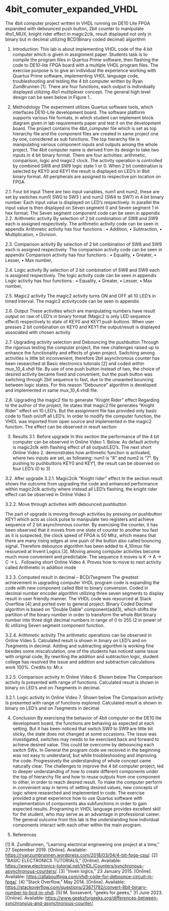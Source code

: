 # 4bit_comuter_expanded_VHDL
The 4bit computer project written in VHDL running on DE10 Lite FPGA expanded with debounced push button, 2bit counter to manipulate 4to1_MUX, knight rider effect in magic2clk, result displayed not only in binary but in decimal utilizing BCD(Binary coded decimal) algorithm 

1. Introduction:
This lab is about implementing VHDL code of the 4 bit computer which is given in assignment paper. Students task is to compile the program files in Quartus Prime software, then flashing the code to DE10-lite FPGA board with a multiple VHDL program files. The exercise purpose is to give an individual the experience working with Quartus Prime software, implementing VHDL language code, troubleshooting and testing the 4 bit computer written by Ryan ZumBrunnen [1]. There are four functions, each output is individually displayed utilizing 4to1 multiplexer concept. The general high level design can be seen below in Figure 1..
 
2. Methodology
The experiment utilizes Quartus software tools, which interfaces DE10-Lite development board. The software platform supports various file formats, in which student can implement block diagram given in lab requirements paper and test it on the development board. The project contains the 4bit_computer file which is set as top hierarchy file and the component files are created in same project one by one, considered as sub functions. The top hierarchy file is manipulating various component inputs and outputs among the whole project. The 4bit computer name is derived from its design to take two inputs in 4 bit binary format. There are four activities: arithmetic, comparison, logic and magic2 clock. The activity operation is controlled by combined SW8 and SW9 logic state 1 or 0. When 2 bit combination is selected by KEY0 and KEY1 the result is displayed on LED’s in 8bit binary format. All peripherals are assigned to respective pin location on FPGA


2.1. Four bit input
There are two input variables, num1 and num2, these are set by switches num1( SW0 to SW3 ) and num2 (SW4 to SW7) in 4 bit binary number. Each input value is displayed on LED’s respectively. In parallel the input value is then displayed on Seven segment 0 and Seven segment 1 in hex format. The Seven segment component code can be seen in appendix
2.2. Arithmetic activity
By selection of 2 bit combination of SW8 and SW9 each is assigned respectively. The arithmetic activity code can be seen in appendix
Arithmetic activity has four functions : 
•	Addition,
•	Subtraction,
•	Multiplication,
•	Division. 

2.3. Comparison activity
By selection of 2 bit combination of SW8 and SW9 each is assigned respectively. The comparison activity code can be seen in appendix
Comparison activity has four functions : 
•	Equality,
•	Greater, 
•	Lesser,
•	Max number, 


2.4. Logic activity
By selection of 2 bit combination of SW8 and SW9 each is assigned respectively. The logic activity code can be seen in appendix
Logic activity has four functions : 
•	Equality,
•	Greater, 
•	Lesser,
•	Max number, 
 

2.5. Magic2 activity
The magic2 activity turns ON and OFF all 10 LED’s in timed interval. The magic2 activitycode can be seen in appendix

2.6. Output
These activities which are manipulating numbers have result output on raw of LED’s in binary format (Magic2 is only LED sequence effect) respectively to state of KEY0 and KEY1 push buttons. When user presses 2 bit combination on KEY0 and KEY1 the output/result is displayed associated with chosen activity

2.7. Upgrading activity selection and Debouncing the pushbutton
Through the rigorous testing the computer project, the new challenges raised up to enhance the functionality and effects of given project. Switching among activities is little bit inconvenient, therefore 2bit asynchronous counter has been researched at Basic electronics tutorials [2] and coded within mux_10_4.vhdl file. By use of one push button instead of two, the choice of desired activity became fixed and convenient, but the push button was switching through 2bit sequence to fast, due to the unwanted bouncing between logic states. For this reason “Debounce” algorithm is developed and implemented in same mux_10_4.vhdl file. 

2.8. Upgrading the magic2 file to generate “Knight Rider” effect
Regarding to the author of the project, he states that magic2 file generates “Knight Rider” effect on 10 LED’s. But the assignment file has provided only basic code to flash on/off all LED’s. In order to modify the computer function, the VHDL was imported from open source and implemented in the magic2 function. The effect can be observed in result section

3. Results
3.1. Before upgrade
In this section the performance of the 4 bit computer can be observed in Online Video 1. Below. As default activity is magic2clk with flashing effect of all output/LED’s. The next short Online Video 2. demonstrates how arithmetic function is activated, where two inputs are set, as following: num1  is “8” and num2 is “7”. By pushing to pushbuttons KEY0 and KEY1, the result can be observed on four LED’s (0 to 3)

3.2. After upgrade
3.2.1. Magic2clk “Knight rider” effect
In the section result shows the outcome from upgrading the code and enhanced performance within magic2clk activity where instead all LED’s flashing, the knight rider effect can be observed in Online Video 3

3.2.2. Move through activities with debounced pushbutton

The part of upgrade is moving through activities by pressing on pushbutton KEY1 which acts as clock pulse to manipulate two registers and achieve sequence of 2 bit asynchronous counter. By exercising the counter, it has been observed that it moves from one state of counter to another too fast as it is suspected, the clock speed of FPGA is 50 Mhz, which means that there are many rising edges at one push of the button also called bouncing signal. Therefore debounce algorithm has been added to 4_10mux file resourced at Invent Logics [3]. Moving among computer activities become much more convenient and predictable. The sequence it moves is K -> A -> C -> L . Following short Online Video 4. Proves how to move to next activity called Arithmetic in addition mode

3.2.3. Computed result in decimal – BCD/7segment
The greatest achievement in upgrading computer VHDL program code is expanding the code with new component called 8bit to binary conversion. Coded in decimal number encoder algorithm utilizing three seven segments to display result in user friendly manner. The VHDL code was resourced at Stack Overflow [4] and ported over to general project. Binary Coded Decimal algorithm is based on “Double Dable” component(add3), which shifts the partition of the binary number in order to transform the whole 8bit binary number into three digit decimal numbers in range of 0 to 255 (2 in power of 8) utilizing Seven segment component function.

3.2.4. Arithmetic activity
The arithmetic operations can be observed in Online Video 5. Calculated result is shown in binary on LED’s and on 7segments in decimal. Adding and subtracting algorithm is working fine besides some miscalculation, one of the students has noticed same issue with original code, By rewriting the addition and subtraction logic, student college has resolved the issue and addition and subtraction calculations work 100%. Credits to: Mr.x

3.2.5. Comparison activity
In Online Video 6. Shown below The Comparison activity Is presented with range of functions. Calculated result is shown in binary on LED’s and on 7segments in decimal.

3.2.1. Logic activity
In Online Video 7. Shown below The Comparison activity Is presented with range of functions explored. Calculated result is shown in binary on LED’s and on 7segments in decimal

4. Conclusion
By exercising the behavior of 4bit computer on the DE10 lite development board, the functions are behaving as expected at each setting. But it has been noticed that switch SW0 to SW9 are little bit sticky, the state does not changed at some occasions. The issue was investigated, switches may needs to be exercised back and forward to achieve desired value. This could be overcome by debouncing each switch SWx. 
In General the program code we received in the beginning was not easy to understand, but while troubleshooting and improving the code. Progressively the understanding of whole concept came naturally clear. The challenges to improve the 4 bit computer project, led to deeper understanding of how to create different components under the top of hierarchy file and how to reuse outputs from one component to other, in order to reach desired result.  To make the computer perform in convenient way in terms of setting desired values, new concepts of logic where researched and implemented in code.
The exercise provided a great experience how to use Quartus software with implementation of components aka subfunctions in order to gain expected results. Programing in VHDL language provides excellent skill for the student, who may serve as an advantage in professional career. The general outcome from this lab is the understanding how individual components interact with each other within the main program.

5. References


[1] 	R. ZumBrunnen, "Learning electrical engineering one project at a time," 27 September 2019. [Online]. Available: https://ryanzumbrunnen.wordpress.com/2018/03/04/4-bit-fpga-cpu/.
[2] 	"BASIC ELECTRONICS TUTORIALS," [Online]. Available: https://www.electronics-tutorial.net/VHDL/Counters/synchronous-asynchronous-counters/.
[3] 	"Inven logics," 23 January 2015. [Online]. Available: https://allaboutfpga.com/vhdl-code-for-debounce-circuit-in-fpga/.
[4] 	"Stack Overflow," May 2014. [Online]. Available: https://stackoverflow.com/questions/23871792/convert-8bit-binary-number-to-bcd-in-vhdl.
[5] 	M. Sossevent, "geeks for geeks," 31 June 2023. [Online]. Available: https://www.geeksforgeeks.org/differences-between-synchronous-and-asynchronous-counter/.




